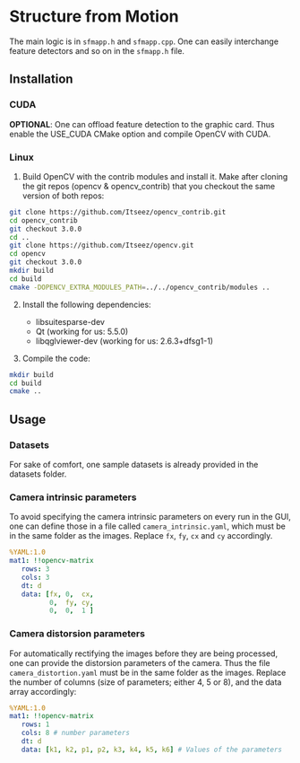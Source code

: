 # Structure from Motion

The main logic is in `sfmapp.h` and `sfmapp.cpp`. One can easily interchange feature detectors and so on in the `sfmapp.h` file.

## Installation
### CUDA
**OPTIONAL**: One can offload feature detection to the graphic card. Thus enable the USE_CUDA CMake option and compile OpenCV with 
 CUDA.
### Linux
1. Build OpenCV with the contrib modules and install it. Make after cloning the git repos (opencv & opencv_contrib) that you checkout the same version of both repos:
```bash
git clone https://github.com/Itseez/opencv_contrib.git
cd opencv_contrib
git checkout 3.0.0
cd ..
git clone https://github.com/Itseez/opencv.git
cd opencv
git checkout 3.0.0
mkdir build
cd build
cmake -DOPENCV_EXTRA_MODULES_PATH=../../opencv_contrib/modules ..
```

2. Install the following dependencies:
   * libsuitesparse-dev
   * Qt (working for us: 5.5.0)
   * libqglviewer-dev (working for us: 2.6.3+dfsg1-1)

3. Compile the code: 
```bash
mkdir build
cd build
cmake ..
```

## Usage
### Datasets
For sake of comfort, one sample datasets is already provided in the datasets folder.
### Camera intrinsic parameters
To avoid specifying the camera intrinsic parameters on every run in the GUI, one can define those in a file called 
`camera_intrinsic.yaml`, which must be in the same folder as the images. Replace `fx`, `fy`, `cx` and `cy` accordingly.
```yaml
%YAML:1.0
mat1: !!opencv-matrix
   rows: 3
   cols: 3
   dt: d
   data: [fx, 0,  cx, 
          0,  fy, cy,
          0,  0,  1 ] 
```

### Camera distorsion parameters
For automatically rectifying the images before they are being processed, one can provide the distorsion parameters of the camera. Thus the file `camera_distortion.yaml` must be in the same folder as the images. Replace the number of columns (size of parameters; either 4, 5 or 8), and the data array accordingly:
```yaml
%YAML:1.0
mat1: !!opencv-matrix
   rows: 1
   cols: 8 # number parameters
   dt: d
   data: [k1, k2, p1, p2, k3, k4, k5, k6] # Values of the parameters
```

